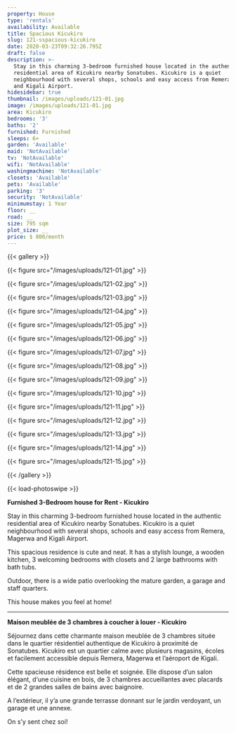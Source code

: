 ```yaml
---
property: House
type: 'rentals'
availability: Available
title: Spacious Kicukiro
slug: 121-sspacious-kicukiro
date: 2020-03-23T09:32:26.795Z
draft: false
description: >-
  Stay in this charming 3-bedroom furnished house located in the authentic
  residential area of Kicukiro nearby Sonatubes. Kicukiro is a quiet
  neighbourhood with several shops, schools and easy access from Remera, Magerwa
  and Kigali Airport.
hidesidebar: true
thumbnail: /images/uploads/121-01.jpg
image: /images/uploads/121-01.jpg
area: Kicukiro
bedrooms: '3'
baths: '2'
furnished: Furnished
sleeps: 6+
garden: 'Available'
maid: 'NotAvailable'
tv: 'NotAvailable'
wifi: 'NotAvailable'
washingmachine: 'NotAvailable'
closets: 'Available'
pets: 'Available'
parking: '3'
security: 'NotAvailable'
minimumstay: 1 Year
floor: __
road: __
size: 795 sqm
plot_size: __
price: $ 800/month
---
```


{{< gallery >}}

{{< figure src="/images/uploads/121-01.jpg" >}}

{{< figure src="/images/uploads/121-02.jpg" >}}

{{< figure src="/images/uploads/121-03.jpg" >}}

{{< figure src="/images/uploads/121-04.jpg" >}}

{{< figure src="/images/uploads/121-05.jpg" >}}

{{< figure src="/images/uploads/121-06.jpg" >}}

{{< figure src="/images/uploads/121-07.jpg" >}}

{{< figure src="/images/uploads/121-08.jpg" >}}

{{< figure src="/images/uploads/121-09.jpg" >}}

{{< figure src="/images/uploads/121-10.jpg" >}}

{{< figure src="/images/uploads/121-11.jpg" >}}

{{< figure src="/images/uploads/121-12.jpg" >}}

{{< figure src="/images/uploads/121-13.jpg" >}}

{{< figure src="/images/uploads/121-14.jpg" >}}

{{< figure src="/images/uploads/121-15.jpg" >}}

{{< /gallery >}}

{{< load-photoswipe >}}

**Furnished 3-Bedroom house for Rent - Kicukiro**

Stay in this charming 3-bedroom furnished house located in the authentic residential area of Kicukiro nearby Sonatubes. Kicukiro is a quiet neighbourhood with several shops, schools and easy access from Remera, Magerwa and Kigali Airport.

This spacious residence is cute and neat. It has a stylish lounge, a wooden kitchen, 3 welcoming bedrooms with closets and 2 large bathrooms with bath tubs.

Outdoor, there is a wide patio overlooking the mature garden, a garage and staff quarters.

This house makes you feel at home!

---

**Maison meublée de 3 chambres à coucher à louer - Kicukiro**

Séjournez dans cette charmante maison meublée de 3 chambres située dans le quartier résidentiel authentique de Kicukiro à proximité de Sonatubes. Kicukiro est un quartier calme avec plusieurs magasins, écoles et facilement accessible depuis Remera, Magerwa et l’aéroport de Kigali.

Cette spacieuse résidence est belle et soignée. Elle dispose d’un salon élégant, d‘une cuisine en bois, de 3 chambres accueillantes avec placards et de 2 grandes salles de bains avec baignoire.

A l‘extérieur, il y’a une grande terrasse donnant sur le jardin verdoyant, un garage et une annexe.

On s’y sent chez soi!
